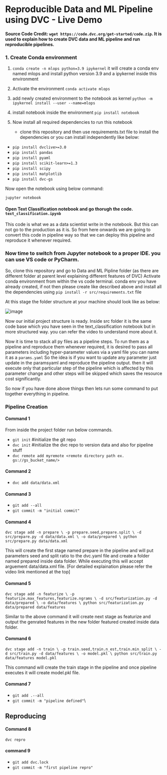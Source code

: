 # **Reproducible Data and ML Pipeline using DVC - Live Demo**

**Source Code Credit: `wget https://code.dvc.org/get-started/code.zip`. It is used to explain how to create DVC data and ML pipeline and run reproducible pipelines.**

### 1. Create Conda environment

1. `conda create -n mlops python=3.9 ipykernel` 
it will create a conda env named mlops and install python version 3.9 and a ipykernel inside this environment

2. Activate the environment
`conda activate mlops`

3. add newly created environment to the notebook as kernel
`python -m ipykernel install --user --name=mlops` 

4. install notebook inside the environment
`pip install notebook`

5. Now install all required dependencies to run this notebook

   * clone this repository and then use requirements.txt file to install the dependencies or you can install independently like below:

* `pip install dvclive>=3.0`
* `pip install pandas`
* `pip install pyaml`
* `pip install scikit-learn>=1.3`
* `pip install scipy`
* `pip install matplotlib`
* `pip install dvc-gs`

Now open the notebook using below command:

`jupyter notebook`

#### Open Text Classification notebook and go thorugh the code. `text_classification.ipynb`
This code is what we as a data scientist write in the notebook. But this can not go to the production as it is. So from here onwards we are going to convert this code in pipeline way so that we can deploy this pipeline and reproduce it whenever required.

### Now time to switch from Jupyter notebook to a proper IDE. you can use VS code or PyCharm.
So, clone this repository and go to Data and ML Pipline folder (as there are different folder at parent level explaining different features of DVC)
Activate conda environment from within the vs code terminal. conda env you have already created, if not then please create like described above and install all the dependencies using `pip install -r src/requirements.txt` file

At this stage the folder structure at your machine should look like as below:

![image](https://github.com/user-attachments/assets/26811fc7-1b98-412a-a727-20e369269d43)

Now our initial project structure is ready. Inside src folder it is the same code base which you have seen in the text_classification notebook but in more structured way.
you can refer the video to understand more about it.

Now it is time to stack all py files as a pipeline steps.
To run them as a pipeline and reproduce them whenever required, it is desired to pass all parameters including hyper-parameter values via a yaml file you can name it as a `params.yaml`
So the idea is if you want to update any parameter just update in the paramsyaml and reproduce the pipeline output. then it will execute only that particular step of the pipeline which is affected by this parameter change and other steps will be skipped which saves the resource cost significantly.

So now if you have done above things then lets run some command to put together everything in pipeline.

### Pipeline Creation

#### **Command 1**
From inside the project folder run below commands.
* `git init` #initialize the git repo
* `dvc init` #initialize the dvc repo to version data and also for pipeline stuff
* `dvc remote add myremote <remote directory path ex. gs://gs_bucket_name/>`

#### **Command 2**
* `dvc add data/data.xml`
#### **Command 3**
* `git add --all`
* `git commit -m "initial commit"`
#### **Command 4**
`dvc stage add -n prepare \
                -p prepare.seed,prepare.split \
                -d src/prepare.py -d data/data.xml \
                -o data/prepared \
                python src/prepare.py data/data.xml`
                
This will create the first stage named prepare in the pipeline and will put parameters seed and split ratio to the dvc.yaml file and create a folder named prepared inside data folder. While executing this will accept arguement data/data.xml file. [For detailed explaination please refer the video link mentioned at the top]

#### **Command 5**
`dvc stage add -n featurize \
                -p featurize.max_features,featurize.ngrams \
                -d src/featurization.py -d data/prepared \
                -o data/features \
                python src/featurization.py data/prepared data/features`

 Similar to the above command it will create next stage as featurize and output the genrated features in the new folder featured created inside data folder.

#### **Command 6**
`dvc stage add -n train \
                -p train.seed,train.n_est,train.min_split \
                -d src/train.py -d data/features \
                -o model.pkl \
                python src/train.py data/features model.pkl`

This command will create the train stage in the pipeline and once pipeline executes it will create model.pkl file.

#### **Command 7**
* `git add .--all`
* `git commit -m "pipeline defined"`\

## Reproducing
#### **Command 8**

`dvc repro`

#### **command 9**
* `git add dvc.lock`
* `git commit -m "first pipeline repro"`



